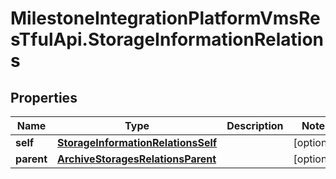 # MilestoneIntegrationPlatformVmsResTfulApi.StorageInformationRelations

## Properties
Name | Type | Description | Notes
------------ | ------------- | ------------- | -------------
**self** | [**StorageInformationRelationsSelf**](StorageInformationRelationsSelf.md) |  | [optional] 
**parent** | [**ArchiveStoragesRelationsParent**](ArchiveStoragesRelationsParent.md) |  | [optional] 
